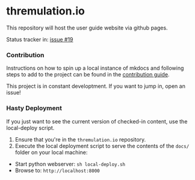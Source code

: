 # thremulation.io
This repository will host the user guide website via github pages.

Status tracker in: [issue #19](https://github.com/mocyber/thremulation-station/issues/19)


### Contribution

Instructions on how to spin up a local instance of mkdocs and following steps
to add to the project can be found in the [contribution guide](contribution-guide.md).  

This project is in constant developtment. If you want to jump in, open an issue!  


### Hasty Deployment

If you just want to see the current version of checked-in content, use the local-deploy script.

1. Ensure that you're in the `thremulation.io` repository.
1. Execute the local deployment script to serve the contents of the `docs/` folder on your local machine:

- Start python webserver: `sh local-deploy.sh`
- Browse to: `http://localhost:8000`